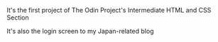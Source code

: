 It's the first project of The Odin Project's Intermediate HTML and CSS Section

It's also the login screen to my Japan-related blog
